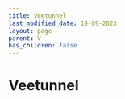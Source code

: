 ```yaml
---
title: Veetunnel
last_modified_date: 19-09-2023
layout: page
parent: V
has_children: false
---
```


Veetunnel
=========

